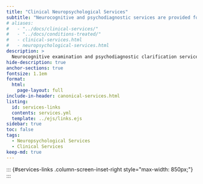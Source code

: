 ```yaml
---
title: "Clinical Neuropsychological Services"
subtitle: "Neurocognitive and psychodiagnostic services are provided for pediatric populations, forensic and medicolegal cases, as well as for adults."
# aliases:
#   - "../docs/clinical-services/"
#   - "../docs/conditions-treated/"
#   - clinical-services.html
#   - neuropsychological-services.html
description: >
  Neurocognitive examination and psychodiagnostic clarification services are provided for pediatric populations, forensic and medicolegal cases, and adults.
hide-description: true
anchor-sections: true
fontsize: 1.1em
format:
  html:
    page-layout: full
include-in-header: canonical-services.html
listing:
  id: services-links
  contents: services.yml
  template: ../ejs/links.ejs
sidebar: true
toc: false
tags:
  - Neuropsychological Services
  - Clinical Services
keep-md: true
---
```


::: {#services-links .column-screen-inset-right style="max-width: 850px;"}
:::
